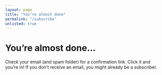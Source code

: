 ```yaml
---
layout: page
title: "You’re almost done"
permalink: "/subscribe"
unlisted: true
---
```


# You’re almost done...

Check your email (and spam folder) for a confirmation link. Click it and you're in! If you don’t receive an email, you might already be a subscriber.